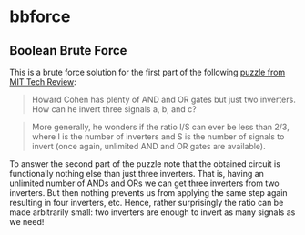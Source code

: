 bbforce
=======

## Boolean Brute Force

This is a brute force solution for the first part of the following [puzzle from MIT Tech Review](http://www.technologyreview.com/sites/default/files/magazine/mitnews/puzzlecorner/MA13MITPuzzleCorner.pdf):

>Howard Cohen has plenty of AND and OR gates but just two inverters. How can he invert three signals a, b, and c?

>More generally, he wonders if the ratio I/S can ever be less than 2/3, where I is the number of inverters and S is the number of signals to invert (once again, unlimited AND and OR gates are available).

To answer the second part of the puzzle note that the obtained circuit is functionally nothing else than just three inverters. That is, having an unlimited number of ANDs and ORs we can get three inverters from two inverters. But then nothing prevents us from applying the same step again resulting in four inverters, etc. Hence, rather surprisingly the ratio can be made arbitrarily small: two inverters are enough to invert as many signals as we need!
